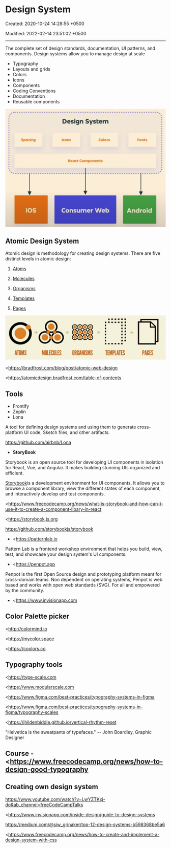 # Design System

Created: 2020-10-24 14:28:55 +0500

Modified: 2022-02-14 23:51:02 +0500

---

The complete set of design standards, documentation, UI patterns, and components. Design systems allow you to manage design at scale
-   Typography
-   Layouts and grids
-   Colors
-   Icons
-   Components
-   Coding Conventions
-   Documentation
-   Reusable components

![image](media/Design-System-image1.png)

## Atomic Design System

Atomic design is methodology for creating design systems. There are five distinct levels in atomic design:

1.  [Atoms](https://bradfrost.com/blog/post/atomic-web-design/#atoms)

2.  [Molecules](https://bradfrost.com/blog/post/atomic-web-design/#molecules)

3.  [Organisms](https://bradfrost.com/blog/post/atomic-web-design/#organisms)

4.  [Templates](https://bradfrost.com/blog/post/atomic-web-design/#templates)

5.  [Pages](https://bradfrost.com/blog/post/atomic-web-design/#pages)

![image](media/Design-System-image2.jpeg)

<https://bradfrost.com/blog/post/atomic-web-design

<https://atomicdesign.bradfrost.com/table-of-contents

## Tools
-   Frontify
-   Zeplin
-   Lona

A tool for defining design systems and using them to generate cross-platform UI code, Sketch files, and other artifacts.

<https://github.com/airbnb/Lona>


-   **StoryBook**

Storybook is an open source tool for developing UI components in isolation for React, Vue, and Angular. It makes building stunning UIs organized and efficient.

[Storybook](https://storybook.js.org/)is a development environment for UI components. It allows you to browse a component library, view the different states of each component, and interactively develop and test components.

<https://www.freecodecamp.org/news/what-is-storybook-and-how-can-i-use-it-to-create-a-component-libary-in-react

<https://storybook.js.org

<https://github.com/storybookjs/storybook>


-   <https://patternlab.io

Pattern Lab is a frontend workshop environment that helps you build, view, test, and showcase your design system's UI components.


-   <https://penpot.app

Penpot is the first Open Source design and prototyping platform meant for cross-domain teams. Non dependent on operating systems, Penpot is web based and works with open web standards (SVG). For all and empowered by the community.


-   <https://www.invisionapp.com

## Color Palette picker

<http://colormind.io

<https://mycolor.space

<https://coolors.co

## Typography tools

<https://type-scale.com

<https://www.modularscale.com

<https://www.figma.com/best-practices/typography-systems-in-figma

<https://www.figma.com/best-practices/typography-systems-in-figma/typography-scales

<https://jhildenbiddle.github.io/vertical-rhythm-reset

"Helvetica is the sweatpants of typefaces." -- John Boardley, Graphic Designer

## Course - <https://www.freecodecamp.org/news/how-to-design-good-typography

## Creating own design system

<https://www.youtube.com/watch?v=LwYZTKxj-do&ab_channel=freeCodeCampTalks>

<https://www.invisionapp.com/inside-design/guide-to-design-systems

<https://medium.com/@siw_grinaker/top-12-design-systems-b598368be5a6>

<https://www.freecodecamp.org/news/how-to-create-and-implement-a-design-system-with-css
